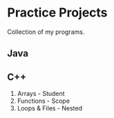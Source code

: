 # Practice Projects
Collection of my programs.

## Java

## C++
1. Arrays - Student
2. Functions - Scope
3. Loops & Files - Nested